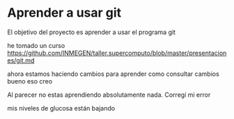Aprender a usar git
===================

El objetivo del proyecto es aprender a usar el programa git 

he tomado un curso 
https://github.com/INMEGEN/taller.supercomputo/blob/master/presentaciones/git.md

ahora estamos haciendo cambios para aprender como consultar cambios  bueno eso creo

Al parecer no estas aprendiendo absolutamente nada.
Corregí mi error

mis niveles de glucosa están bajando
